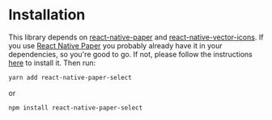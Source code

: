 # Installation

This library depends on [react-native-paper](https://callstack.github.io/react-native-paper/docs/guides/getting-started) and [react-native-vector-icons](https://www.npmjs.com/package/react-native-vector-icons). If you use [React Native Paper](https://reactnativepaper.com/) you probably already have it in your dependencies, so you're good to go. If not, please follow the instructions [here](https://callstack.github.io/react-native-paper/docs/guides/getting-started) to install it. Then run:

```bash
yarn add react-native-paper-select
```

or

```bash
npm install react-native-paper-select
```
